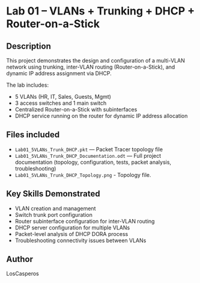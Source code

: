 # Lab 01 – VLANs + Trunking + DHCP + Router-on-a-Stick

## Description
This project demonstrates the design and configuration of a multi-VLAN network using trunking, inter-VLAN routing (Router-on-a-Stick), and dynamic IP address assignment via DHCP.

The lab includes:
- 5 VLANs (HR, IT, Sales, Guests, Mgmt)
- 3 access switches and 1 main switch
- Centralized Router-on-a-Stick with subinterfaces
- DHCP service running on the router for dynamic IP address allocation

## Files included
- `Lab01_5VLANs_Trunk_DHCP.pkt` — Packet Tracer topology file
- `Lab01_5VLANs_Trunk_DHCP_Documentation.odt` — Full project documentation (topology, configuration, tests, packet analysis, troubleshooting)
- `Lab01_5VLANs_Trunk_DHCP_Topology.png` - Topology file.

## Key Skills Demonstrated
- VLAN creation and management
- Switch trunk port configuration
- Router subinterface configuration for inter-VLAN routing
- DHCP server configuration for multiple VLANs
- Packet-level analysis of DHCP DORA process
- Troubleshooting connectivity issues between VLANs

## Author
LosCasperos
